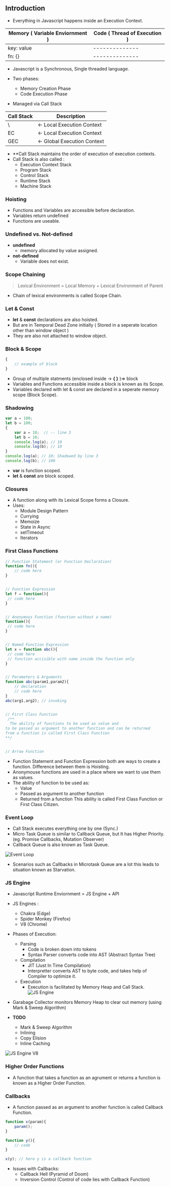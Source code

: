 ## Introduction
- Everything in Javascript happens inside an Execution Context.

| **Memory ( Variable Enviornment )** | **Code ( Thread of Execution )** |
| ----------------------------- | -------------------------- |
| key: value                    | --------------             |
| fn: {}                        | --------------             |

- Javascript is a Synchronous, Single threaded language.
- Two phases:
	- Memory Creation Phase
	- Code Execution Phase

- Managed via Call Stack

| **Call Stack** | Description                 |
| -------------- | --------------------------- |
| \              | <- Local Execution Context  |
| EC             | <- Local Execution Context  |
| GEC            | <- Global Execution Context |

- **Call Stack maintains the order of execution of execution contexts.
- Call Stack is also called :
	- Execution Context Stack
	- Program Stack
	- Control Stack
	- Runtime Stack
	- Machine Stack


### Hoisting
- Functions and Variables are accessible before declaration.
- Variables return undefined
- Functions are useable.

### Undefined vs. Not-defined
- **undefined** 
	- memory allocated by value assigned.
- **not-defined**
	- Variable does not exist.

### Scope Chaining

> Lexical Environment = Local Memory + Lexical Environment of Parent

- Chain of lexical environments is called Scope Chain.

### Let & Const
- **let** & **const** declarations are also hoisted.
- But are in Temporal Dead Zone initially ( Stored in a seperate location other than window object )
- They are also not attached to window object.

### Block & Scope
``` Javascript
{ 
	// example of block 
}
```

- Group of multiple statments (enclosed inside -> **{  }** )=> block
- Variables and Functions accessible inside a block is known as its Scope.
- Variables declared with let & const are declared in a seperate memory scope (Block Scope).

### Shadowing
```Javascript
var a = 100;
let b = 100;
{
	var a = 10;  // -- line 3
	let b = 10;
	console.log(a); // 10
	console.log(b); // 10
}
console.log(a); // 10; Shadowed by line 3
console.log(b); // 100
```
- **var** is function scoped.
- **let** & **const** are block scoped.

### Closures
- A function along with its Lexical Scope forms a Closure.
- Uses:
	- Module Design Pattern
	- Currying
	- Memoize
	- State in Async 
	- setTimeout
	- Iterators

### First Class Functions
``` Javascript
// Function Statement (or Function Declaration)
function fn(){
	// code here
}


// Function Expression
let f = function(){
 // code here
}


// Anonymous Function (function without a name)
function(){
 // code here
}


// Named Function Expression
let x = function abc(){
 // code here
 // function accisible with name inside the function only
}


// Parameters & Arguments
function abc(param1,param2){
	// declaration
	// code here
}
abc(arg1,arg2); // invoking


// First Class Function
 /**
  The ability of functions to be used as value and
to be passed as argument to another function and can be returned
from a function is called First Class Function
**/


// Arrow Function
```
- Function Statement and Function Expression both are ways to create a function. Difference between them is Hoisting.
- Anonymouse functions are used in a place where we want to use them as values.
- The ability of function to be used as:
	- Value
	- Passed as argument to another function
	- Returned from a function
This ability is called First Class Function or First Class Citizen.


### Event Loop
- Call Stack executes everything one by one (Sync.)
- Micro Task Queue is similar to Callback Queue, but It has Higher Priority. (eg. Promise Callbacks, Mutation Observer)
- Callback Queue is also known as Task Queue.

![Event Loop](assets/languages/javascript/js_event_loop.png)

- Scenarios such as Callbacks in Microtask Queue are a lot this leads to situation known as Starvation.

### JS Engine
- Javascript Runtime Enviornment = JS Engine + API
- JS Engines :
	- Chakra (Edge)
	- Spider Monkey (Firefox)
	- V8 (Chrome)
- Phases of Execution:
	- Parsing 
		- Code is broken down into tokens
		- Syntax Parser converts code into AST (Abstract Syntax Tree)
	- Compilation
		- JIT (Just In Time Compilation)
		- Interpretter converts AST to byte code, and takes help of Compiler to optimize it.
	- Execution
		- Execution is facilitated by Memory Heap and Call Stack.
![JS Engine](assets/languages/javascript/js_engine.png)

- Garabage Collector monitors Memory Heap to clear out memory (using Mark & Sweep Algorithm)
- **TODO**
	- Mark & Sweep Algorithm
	- Inlining
	- Copy Elision
	- Inline Caching
	
![JS Engine V8](assets/languages/javascript/js_engine_v8.png)


### Higher Order Functions
- A function that takes a function as an agrument or returns a function is known as a Higher Order Function.

### Callbacks
- A function passed as an argument to another function is called Callback Function.
```Javascript
function x(param){
	param();
}

function y(){
	// code
}

x(y); // here y is a callback function
```

- Issues with Callbacks:
	- Callback Hell (Pyramid of Doom)
	- Inversion Control (Control of code lies with Callback Function)
